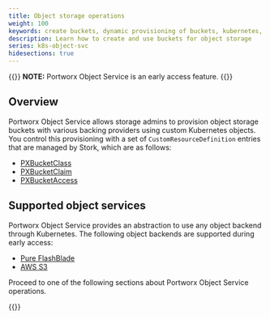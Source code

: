 ```yaml
---
title: Object storage operations
weight: 100
keywords: create buckets, dynamic provisioning of buckets, kubernetes, k8s,
description: Learn how to create and use buckets for object storage
series: k8s-object-svc
hidesections: true
---
```


{{<info>}}
**NOTE:** Portworx Object Service is an early access feature.
{{</info>}}

## Overview

Portworx Object Service allows storage admins to provision object storage buckets with various backing providers using custom Kubernetes objects. You control this provisioning with a set of `CustomResourceDefinition` entries that are managed by Stork, which are as follows:

* [PXBucketClass](/reference/crd/object-service/#pxbucketclass)
* [PXBucketClaim](/reference/crd/object-service/#pxbucketclaim)
* [PXBucketAccess](/reference/crd/object-service/#pxbucketaccess)

## Supported object services

Portworx Object Service provides an abstraction to use any object backend through Kubernetes. The following object backends are supported during early access:

* [Pure FlashBlade](https://www.purestorage.com/products/file-and-object/flashblade.html)
* [AWS S3](https://aws.amazon.com/s3/)

Proceed to one of the following sections about Portworx Object Service operations.

{{<homelist series="k8s-buckets">}}
